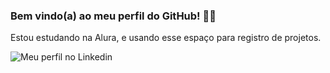 ### Bem vindo(a) ao meu perfil do GitHub! 👨‍💻 

Estou estudando na Alura, e usando esse espaço para registro de projetos. 

![Meu perfil no Linkedin](//https://www.linkedin.com/in/marcoantoniomendes/)
